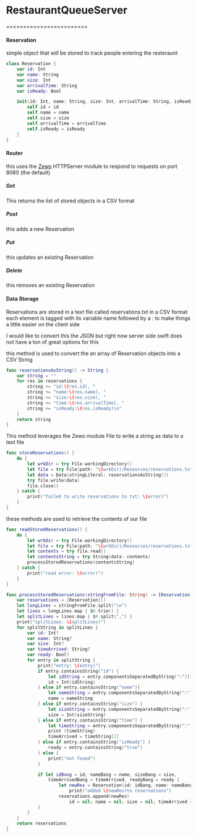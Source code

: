 # RestaurantQueueServer
========================
#### Reservation
simple object that will be stored to track people entering the resteraunt
``` swift
class Reservation {
	var id: Int
	var name: String
	var size: Int
	var arrivalTime: String
	var isReady: Bool

	init(id: Int, name: String, size: Int, arrivalTime: String, isReady: Bool) {
		self.id = id
		self.name = name
		self.size = size
		self.arrivalTime = arrivalTime
		self.isReady = isReady
	}
}
```

#### Router
this uses the [Zewo](https://github.com/Zewo/Zewo) HTTPServer module to respond to requests
on port 8080 (the default)

##### Get
This returns the list of stored objects in a CSV format

##### Post
this adds a new Reservation

##### Put
this updates an existing Reservation

##### Delete
this removes an existing Reservation


#### Data Storage
Reservations are stored in a text file called reservations.txt in a CSV format
each element is tagged with its variable name followed by a : to make things a little easier
on the client side

I would like to convert this the JSON but right now server side swift does not have a ton of 
great options for this

this method is used to convert the an array of Reservation objects into a CSV String
``` swift
func reservationsAsString() -> String {
	var string = ""
	for res in reservations {
		string += "id:\(res.id), "
		string += "name:\(res.name), "
		string += "size:\(res.size), "
		string += "time:\(res.arrivalTime), "
		string += "isReady:\(res.isReady)\n"
	}
	return string
}
```

This method leverages the Zewo module File to write a string as data to a text file
``` swift
func storeReservations() {
	do {
		let wrkDir = try File.workingDirectory()
		let file = try File(path: "\(wrkDir)/Resources/reservations.txt", mode: .ReadWrite)
		let data = Data(stringLiteral: reservationsAsString())
		try file.write(data)
		file.close()
	} catch {
		print("failed to write reservations to txt: \(error)")
	}
}
```
these methods are used to retrieve the contents of our file
``` swift
func readStoredReservations() {
	do {
		let wrkDir = try File.workingDirectory()
		let file = try File(path: "\(wrkDir)/Resources/reservations.txt", mode: .ReadWrite)
		let contents = try file.read()
		let contentsString = try String(data: contents)
		processStoredReservations(contentsString)
	} catch {
		print("read error: \(error)")
	}
}

func processStoredReservations(stringFromFile: String) -> [Reservation] {
	var reservations = [Reservation]() 
	let longLines = stringFromFile.split("\n")
	let lines = longLines.map { $0.trim() }
	let splitLines = lines.map { $0.split(",") }
	print("splitLines: \(splitLines)")
	for splitString in splitLines {
		var id: Int?
		var name: String?
		var size: Int?
		var timeArrived: String?
		var ready: Bool?
		for entry in splitString {
			print("entry: \(entry)")
			if entry.containsString("id") {
				let idString = entry.componentsSeparatedByString(":")[1]
				id = Int(idString)
			} else if entry.containsString("name"){
				let nameString = entry.componentsSeparatedByString(":")[1]
				name = nameString
			} else if entry.containsString("size") {
				let sizeString = entry.componentsSeparatedByString(":")[1]
				size = Int(sizeString)
			} else if entry.containsString("time") {
				let timeString = entry.componentsSeparatedByString(":")
				print (timeString)
				timeArrived = timeString[1]
			} else if entry.containsString("isReady") {
				ready = entry.containsString("true")
			} else {
				print("not found")
			}

			if let idBang = id, nameBang = name, sizeBang = size, 
				timeArrivedBang = timeArrived, readyBang = ready {
					let newRes = Reservation(id: idBang, name: nameBang, size: sizeBang, arrivalTime: timeArrivedBang, isReady: readyBang)
			      	 	print("added \(newRes)to reservations")
					reservations.append(newRes)
		  	    	 	id = nil; name = nil; size = nil; timeArrived = nil; ready = nil
			}	       
		}		
	}
	return reservations
}
```
